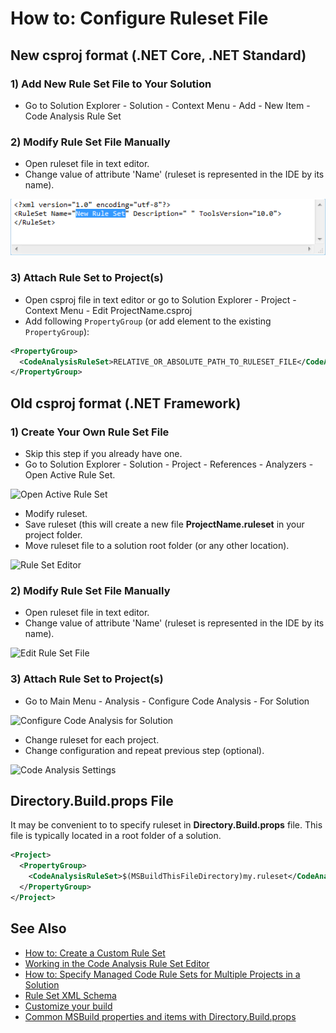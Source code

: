 ﻿# How to: Configure Ruleset File

## New csproj format (.NET Core, .NET Standard)

### 1) Add New Rule Set File to Your Solution

* Go to Solution Explorer - Solution - Context Menu - Add - New Item - Code Analysis Rule Set

### 2) Modify Rule Set File Manually

* Open ruleset file in text editor.
* Change value of attribute 'Name' (ruleset is represented in the IDE by its name).

![Edit Rule Set File](/images/EditNewRuleSetFile.png)

### 3) Attach Rule Set to Project(s)

* Open csproj file in text editor or go to Solution Explorer - Project - Context Menu - Edit ProjectName.csproj
* Add following `PropertyGroup` (or add element to the existing `PropertyGroup`):

```xml
<PropertyGroup>
  <CodeAnalysisRuleSet>RELATIVE_OR_ABSOLUTE_PATH_TO_RULESET_FILE</CodeAnalysisRuleSet>
</PropertyGroup>
```

## Old csproj format (.NET Framework)

### 1) Create Your Own Rule Set File

* Skip this step if you already have one.
* Go to Solution Explorer - Solution - Project - References - Analyzers - Open Active Rule Set.

![Open Active Rule Set](/images/OpenActiveRuleSet.png)

* Modify ruleset.
* Save ruleset (this will create a new file **ProjectName.ruleset** in your project folder.
* Move ruleset file to a solution root folder (or any other location).

![Rule Set Editor](/images/RuleSetEditor.png)

### 2) Modify Rule Set File Manually

* Open ruleset file in text editor.
* Change value of attribute 'Name' (ruleset is represented in the IDE by its name).

![Edit Rule Set File](/images/EditRuleSetFile.png)

### 3) Attach Rule Set to Project(s)

* Go to Main Menu - Analysis - Configure Code Analysis - For Solution

![Configure Code Analysis for Solution](/images/ConfigureCodeAnalysisForSolution.png)

* Change ruleset for each project.
* Change configuration and repeat previous step (optional).

![Code Analysis Settings](/images/CodeAnalysisSettings.png)

## Directory.Build.props File

It may be convenient to to specify ruleset in **Directory.Build.props** file.
This file is typically located in a root folder of a solution.

```xml
<Project>
  <PropertyGroup>
    <CodeAnalysisRuleSet>$(MSBuildThisFileDirectory)my.ruleset</CodeAnalysisRuleSet>
  </PropertyGroup>
</Project>
```

## See Also

* [How to: Create a Custom Rule Set](https://msdn.microsoft.com/en-us/library/dd264974.aspx)
* [Working in the Code Analysis Rule Set Editor](https://msdn.microsoft.com/en-us/library/dd380626.aspx)
* [How to: Specify Managed Code Rule Sets for Multiple Projects in a Solution](https://msdn.microsoft.com/en-us/library/dd465181.aspx)
* [Rule Set XML Schema](https://github.com/dotnet/roslyn/blob/master/src/Compilers/Core/Portable/RuleSet/RuleSetSchema.xsd)
* [Customize your build](https://docs.microsoft.com/en-us/visualstudio/msbuild/customize-your-build)
* [Common MSBuild properties and items with Directory.Build.props](https://thomaslevesque.com/2017/09/18/common-msbuild-properties-and-items-with-directory-build-props/)
